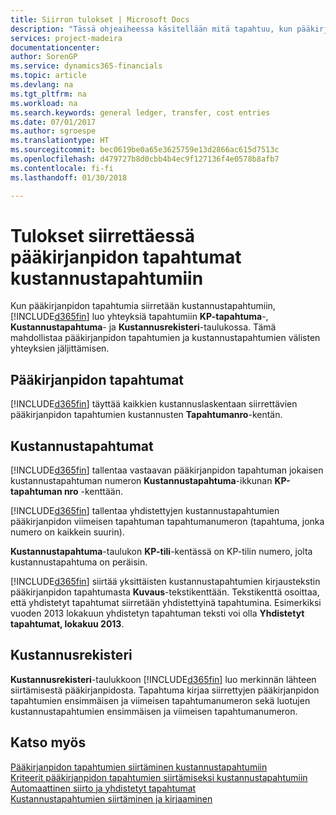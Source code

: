 ```yaml
---
title: Siirron tulokset | Microsoft Docs
description: "Tässä ohjeaiheessa käsitellään mitä tapahtuu, kun pääkirjanpidon tapahtumat siirretään kustannustapahtumiin."
services: project-madeira
documentationcenter: 
author: SorenGP
ms.service: dynamics365-financials
ms.topic: article
ms.devlang: na
ms.tgt_pltfrm: na
ms.workload: na
ms.search.keywords: general ledger, transfer, cost entries
ms.date: 07/01/2017
ms.author: sgroespe
ms.translationtype: HT
ms.sourcegitcommit: bec0619be0a65e3625759e13d2866ac615d7513c
ms.openlocfilehash: d479727b8d0cbb4b4ec9f127136f4e0578b8afb7
ms.contentlocale: fi-fi
ms.lasthandoff: 01/30/2018

---
```

# <a name="results-of-transferring-general-ledger-entries-to-cost-entries"></a>Tulokset siirrettäessä pääkirjanpidon tapahtumat kustannustapahtumiin
Kun pääkirjanpidon tapahtumia siirretään kustannustapahtumiin, [!INCLUDE[d365fin](includes/d365fin_md.md)] luo yhteyksiä tapahtumiin **KP-tapahtuma**-, **Kustannustapahtuma**- ja **Kustannusrekisteri**-taulukossa. Tämä mahdollistaa pääkirjanpidon tapahtumien ja kustannustapahtumien välisten yhteyksien jäljittämisen.  

## <a name="general-ledger-entries"></a>Pääkirjanpidon tapahtumat  
[!INCLUDE[d365fin](includes/d365fin_md.md)] täyttää kaikkien kustannuslaskentaan siirrettävien pääkirjanpidon tapahtumien kustannusten **Tapahtumanro**-kentän.  

## <a name="cost-entries"></a>Kustannustapahtumat  
[!INCLUDE[d365fin](includes/d365fin_md.md)] tallentaa vastaavan pääkirjanpidon tapahtuman jokaisen kustannustapahtuman numeron **Kustannustapahtuma**-ikkunan **KP-tapahtuman nro** -kenttään.  

[!INCLUDE[d365fin](includes/d365fin_md.md)] tallentaa yhdistettyjen kustannustapahtumien pääkirjanpidon viimeisen tapahtuman tapahtumanumeron (tapahtuma, jonka numero on kaikkein suurin).  

**Kustannustapahtuma**-taulukon **KP-tili**-kentässä on KP-tilin numero, jolta kustannustapahtuma on peräisin.  

[!INCLUDE[d365fin](includes/d365fin_md.md)] siirtää yksittäisten kustannustapahtumien kirjaustekstin pääkirjanpidon tapahtumasta **Kuvaus**-tekstikenttään. Tekstikenttä osoittaa, että yhdistetyt tapahtumat siirretään yhdistettyinä tapahtumina. Esimerkiksi vuoden 2013 lokakuun yhdistetyn tapahtuman teksti voi olla **Yhdistetyt tapahtumat, lokakuu 2013**.  

## <a name="cost-register"></a>Kustannusrekisteri  
**Kustannusrekisteri**-taulukkoon [!INCLUDE[d365fin](includes/d365fin_md.md)] luo merkinnän lähteen siirtämisestä pääkirjanpidosta. Tapahtuma kirjaa siirrettyjen pääkirjanpidon tapahtumien ensimmäisen ja viimeisen tapahtumanumeron sekä luotujen kustannustapahtumien ensimmäisen ja viimeisen tapahtumanumeron.  

## <a name="see-also"></a>Katso myös  
[Pääkirjanpidon tapahtumien siirtäminen kustannustapahtumiin](finance-how-to-transfer-general-ledger-entries-to-cost-entries.md)   
[Kriteerit pääkirjanpidon tapahtumien siirtämiseksi kustannustapahtumiin](finance-criteria-for-transferring-general-ledger-entries-to-cost-entries.md)   
[Automaattinen siirto ja yhdistetyt tapahtumat](finance-automatic-transfer-combined-entries.md)   
[Kustannustapahtumien siirtäminen ja kirjaaminen](finance-transfer-and-post-cost-entries.md)  


